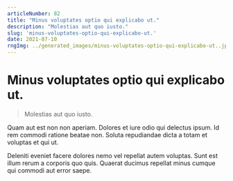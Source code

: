 ```yaml
---
articleNumber: 82
title: "Minus voluptates optio qui explicabo ut."
description: "Molestias aut quo iusto."
slug: 'minus-voluptates-optio-qui-explicabo-ut.'
date: 2021-07-10
rngImg: ../generated_images/minus-voluptates-optio-qui-explicabo-ut..jpg
---
```


# Minus voluptates optio qui explicabo ut.

> Molestias aut quo iusto.

Quam aut est non non aperiam. Dolores et iure odio qui delectus ipsum. Id rem commodi ratione beatae non. Soluta repudiandae dicta a totam et voluptas et qui ut.
 Deleniti eveniet facere dolores nemo vel repellat autem voluptas. Sunt est illum rerum a corporis quo quis. Quaerat ducimus repellat minus cumque qui commodi aut error saepe.
